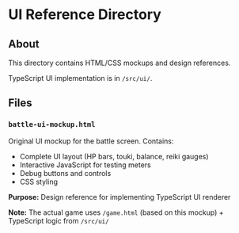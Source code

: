 # UI Reference Directory

## About

This directory contains HTML/CSS mockups and design references.

TypeScript UI implementation is in `/src/ui/`.

## Files

### `battle-ui-mockup.html`
Original UI mockup for the battle screen. Contains:
- Complete UI layout (HP bars, touki, balance, reiki gauges)
- Interactive JavaScript for testing meters
- Debug buttons and controls
- CSS styling

**Purpose:** Design reference for implementing TypeScript UI renderer

**Note:** The actual game uses `/game.html` (based on this mockup) + TypeScript logic from `/src/ui/`
